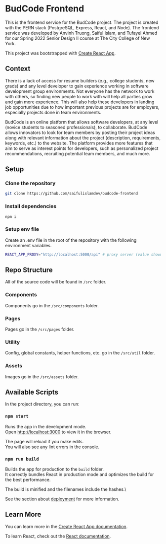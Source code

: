 # BudCode Frontend

This is the frontend service for the BudCode project. The project is created with the PERN stack (PostgreSQL, Express, React, and Node). The frontend service was developed by Anvinh Truong, Saiful Islam, and Tufayel Ahmed for our Spring 2022 Senior Design II course at The City College of New York.

This project was bootstrapped with [Create React App](https://github.com/facebook/create-react-app).

## Context

There is a lack of access for resume builders (e.g., college students, new grads) and any level developer to gain experience working in software development group environments. Not everyone has the network to work with others, so finding new people to work with will help all parties grow and gain more experience. This will also help these developers in landing job opportunities due to how important previous projects are for employers, especially projects done in team environments.

BudCode is an online platform that allows software developers, at any level (novice students to seasoned professionals), to collaborate. BudCode allows innovators to look for team members by posting their project ideas along with relevant information about the project (description, requirements, keywords, etc.) to the website. The platform provides more features that aim to serve as interest points for developers, such as personalized project recommendations, recruiting potential team members, and much more.

## Setup

### Clone the repository

```bash
git clone https://github.com/saifulislamdev/budcode-frontend
```

### Install dependencies

```bash
npm i
```

### Setup env file

Create an .env file in the root of the repository with the following environment variables.

```bash
REACT_APP_PROXY="http://localhost:5000/api" # proxy server (value shown is default)
```

## Repo Structure

All of the source code will be found in `/src` folder.

### Components

Components go in the `/src/components` folder.

### Pages

Pages go in the `/src/pages` folder.

### Utility

Config, global constants, helper functions, etc. go in the `/src/util` folder.

### Assets

Images go in the `/src/assets` folder.

## Available Scripts

In the project directory, you can run:

### `npm start`

Runs the app in the development mode.\
Open [http://localhost:3000](http://localhost:3000) to view it in the browser.

The page will reload if you make edits.\
You will also see any lint errors in the console.

### `npm run build`

Builds the app for production to the `build` folder.\
It correctly bundles React in production mode and optimizes the build for the best performance.

The build is minified and the filenames include the hashes.\

See the section about [deployment](https://facebook.github.io/create-react-app/docs/deployment) for more information.

## Learn More

You can learn more in the [Create React App documentation](https://facebook.github.io/create-react-app/docs/getting-started).

To learn React, check out the [React documentation](https://reactjs.org/).
